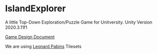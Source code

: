 # IslandExplorer
A little Top-Down Exploration/Puzzle Game for Unitversity. Unity Version 2020.3.11f1 

[Game Design Document](https://docs.google.com/document/d/1kru3xbG16nJYvlfRwppxsUbWEojsqoGf/edit?usp=sharing&ouid=107245724166103255038&rtpof=true&sd=true)

We are using [Leonard Pabins](https://opengameart.org/users/leonard-pabin) Tilesets
